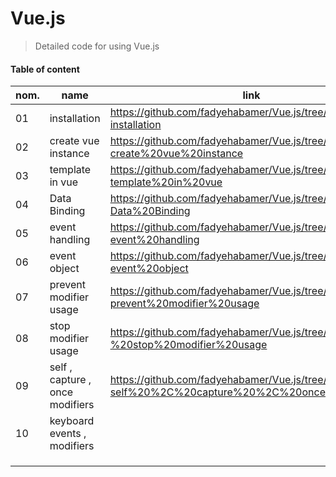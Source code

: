 # Vue.js
> Detailed code for using Vue.js
#### Table of content 

| nom.  | name  |  link  |
|---|---|---|
| 01  | installation  | https://github.com/fadyehabamer/Vue.js/tree/main/01-installation  |
| 02 | create vue instance  | https://github.com/fadyehabamer/Vue.js/tree/main/02-create%20vue%20instance  |
| 03  | template in vue  | https://github.com/fadyehabamer/Vue.js/tree/main/04-template%20in%20vue  |
| 04  | Data Binding  | https://github.com/fadyehabamer/Vue.js/tree/main/05-Data%20Binding  |
| 05  | event handling  | https://github.com/fadyehabamer/Vue.js/tree/main/06-event%20handling  
| 06 | event object  |  https://github.com/fadyehabamer/Vue.js/tree/main/07-event%20object |    |   |   |   |
| 07  | prevent modifier usage  | https://github.com/fadyehabamer/Vue.js/tree/main/08-prevent%20modifier%20usage |
| 08  | stop modifier usage  | https://github.com/fadyehabamer/Vue.js/tree/main/09-%20stop%20modifier%20usage  |
| 09  | self , capture , once modifiers  | https://github.com/fadyehabamer/Vue.js/tree/main/010-self%20%2C%20capture%20%2C%20once%20modifiers  |
| 10  | keyboard events , modifiers  |   |
|   |   |   |
|   |   |   |
|   |   |   |  
